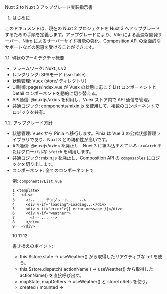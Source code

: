  Nuxt 2 to Nuxt 3 アップグレード実装指示書

  1. はじめに

  このドキュメントは、現在の Nuxt 2 プロジェクトを Nuxt 3 へアップグレードするための手順を定義します。アップグレードにより、Vite による高速な開発サーバー、Nitro
  によるサーバーサイド機能の強化、Composition API の全面的なサポートなどの恩恵を受けることができます。

  1.1. 現状のアーキテクチャ概要

   - フレームワーク: Nuxt.js v2
   - レンダリング: SPAモード (ssr: false)
   - 状態管理: Vuex (store/ ディレクトリ)
   - UI制御: pages/index.vue が Vuex の状態に応じて List コンポーネントと Detail コンポーネントを動的に切り替える。
   - API通信: @nuxtjs/axios を利用し、Vuex ストア内で API 通信を管理。
   - 共通ロジック: components/mixin.js を使用して、複数のコンポーネントでロジックを共有。

  1.2. アップグレード方針

   - 状態管理: Vuex から Pinia へ移行します。Pinia は Vue 3 の公式状態管理ライブラリであり、Nuxt 3 との親和性が高いです。
   - API通信: @nuxtjs/axios を廃止し、Nuxt 3 に組み込まれている `useFetch` またはグローバルな `$fetch` を利用します。
   - 共通ロジック: mixin.js を廃止し、Composition API の `composables` にロジックを切り出します。
   - コンポーネント: 全てのコンポーネントで <script setup> 構文を全面的に採用し、コードの可読性と再利用性を向上させます。
   - ディレクトリ構造: Nuxt 3 の規約に合わせてディレクトリ構造を更新します (static -> public など)。

  2. アップグレード手順

  ステップ 1: 準備

   1. ブランチの作成:
      作業用に新しいブランチを作成します。
   1     git checkout -b feature/nuxt3-upgrade

   2. node/npm のバージョン確認:
      Nuxt 3 は Node.js v16.11.0 以上を推奨しています。必要に応じてバージョンアップしてください。

  ステップ 2: 依存関係の更新

   1. `package.json` の編集:
      依存関係を Nuxt 3 対応のものに更新します。

      削除するパッケージ:
       - nuxt
       - @nuxtjs/axios
       - nuxt-start

      追加/更新するパッケージ:
       - nuxt: ^3.x.x
       - @pinia/nuxt: Pinia を Nuxt で使うためのモジュール
       - eslint-plugin-vue: 最新版
       - @nuxtjs/eslint-config-typescript: Nuxt 3 + TypeScript 用の ESLint 設定

      変更後の `devDependencies` (例):

   1     "devDependencies": {
   2       "@nuxt/devtools": "latest",
   3       "@nuxtjs/eslint-config-typescript": "^12.0.0",
   4       "eslint": "^8.44.0",
   5       "eslint-plugin-vue": "^9.15.1",
   6       "nuxt": "^3.6.5",
   7       "sass": "^1.63.6",
   8       "@pinia/nuxt": "^0.4.11"
   9     }
      ※バージョンは最新のものを確認して設定してください。

   2. 依存関係の再インストール:
      node_modules と package-lock.json を削除し、再インストールします。
   1     rm -rf node_modules package-lock.json
   2     npm install

  ステップ 3: 設定ファイルの移行

   1. `nuxt.config.js` -> `nuxt.config.ts`:
      ファイル名を変更し、内容を Nuxt 3 の defineNuxtConfig を使った形式に書き換えます。

    1     // nuxt.config.ts
    2     export default defineNuxtConfig({
    3       // 開発ツールを有効化
    4       devtools: { enabled: true },
    5
    6       // SPAモードの設定
    7       ssr: false,
    8
    9       // CSS の設定
   10       css: ['@/assets/sass/style.scss'],
   11
   12       // モジュールの設定
   13       modules: [
   14         '@pinia/nuxt',
   15       ],
   16
   17       // アプリケーションの head タグ設定
   18       app: {
   19         head: {
   20           title: 'Weather App',
   21           meta: [
   22             { charset: 'utf-8' },
   23             { name: 'viewport', content: 'width=device-width, initial-scale=1' },
   24             { hid: 'description', name: 'description', content: 'Nuxt.js Weather App' }
   25           ],
   26           link: [
   27             { rel: 'icon', type: 'image/x-icon', href: '/favicon.ico' }
   28           ]
   29         }
   30       },
   31
   32       // APIプロキシや環境変数の設定 (必要に応じて)
   33       runtimeConfig: {
   34         public: {
   35           weatherApiBaseUrl: 'https://weather.tsukumijima.net'
   36         }
   37       }
   38     })

   2. `.eslintrc.js` の更新:
      Nuxt 3 と TypeScript に合わせた設定に更新します。

    1     module.exports = {
    2       root: true,
    3       env: {
    4         browser: true,
    5         node: true
    6       },
    7       extends: [
    8         '@nuxtjs/eslint-config-typescript',
    9         'plugin:vue/vue3-recommended'
   10       ],
   11       rules: {
   12         // 必要に応じてルールを追加
   13       }
   14     }

   3. `jsconfig.json` -> `tsconfig.json`:
      Nuxt 3 は TypeScript を標準サポートしているため、tsconfig.json を作成します。npm run dev を一度実行すると、Nuxt が自動的に .nuxt/tsconfig.json
  を生成します。これをプロジェクトルートにコピーしてカスタマイズのベースとします。

   1     # 開発サーバーを一度起動して tsconfig を生成させる
   2     npm run dev
   3     # (Ctrl+Cで停止)
   4     cp .nuxt/tsconfig.json .

  ステップ 4: ディレクトリとファイルの移行

   1. `static` -> `public`:
      static ディレクトリの名前を public に変更します。
   1     mv static public

   2. `store/` -> `stores/`:
      Vuex の store ディレクトリを Pinia の stores ディレクトリにリネームします。中のファイルは後続のステップで書き換えます。
   1     mv store stores

   3. `plugins/consts.js` -> `utils/consts.ts`:
      単純な定数をエクスポートしているプラグインは、Nuxt 3 の自動インポートが効く utils ディレクトリに移動するのが適しています。
   1     mkdir utils
   2     mv plugins/consts.js utils/consts.ts
      plugins ディレクトリが不要になった場合は削除します。

  ステップ 5: 状態管理の移行 (Vuex to Pinia)

  stores/ ディレクトリ内のファイルを Pinia のストア定義に書き換えます。一つのファイルにまとめるのが一般的です。

  `stores/weather.ts` (旧 `state.js`, `mutations.js`, `actions.js`, `getters.js` を統合):

    1 // stores/weather.ts
    2 import { defineStore } from 'pinia'
    3
    4 // APIレスポンスの型定義 (必要に応じて詳細化)
    5 interface WeatherData {
    6   // ... APIのレスポンスに応じた型を定義
    7 }
    8
    9 export const useWeatherStore = defineStore('weather', {
   10   state: () => ({
   11     // state
   12     city: '130010', // Tokyo
   13     weather: null as WeatherData | null,
   14     error: null as any,
   15     loading: false,
   16     currentView: 'list' // 'list' or 'detail'
   17   }),
   18
   19   getters: {
   20     // getters
   21     getForecastByDate: (state) => (date: string) => {
   22       return state.weather?.forecasts.find(f => f.date === date)
   23     },
   24     // ... 他のゲッター
   25   },
   26
   27   actions: {
   28     // actions
   29     async fetchWeather(cityCode: string) {
   30       this.loading = true
   31       this.error = null
   32       const config = useRuntimeConfig()
   33
   34       try {
   35         const data = await $fetch<WeatherData>(`/api/v1`, {
   36           baseURL: config.public.weatherApiBaseUrl,
   37           params: { city: cityCode }
   38         })
   39         this.weather = data
   40         this.city = cityCode
   41       } catch (e) {
   42         this.error = e
   43         this.weather = null
   44       } finally {
   45         this.loading = false
   46       }
   47     },
   48
   49     setCurrentView(view: 'list' | 'detail') {
   50       this.currentView = view
   51     },
   52
   53     setCity(cityCode: string) {
   54         this.city = cityCode
   55     }
   56   }
   57 })

  ステップ 6: Mixin から Composable への移行

  components/mixin.js のロジックを composables/useWeather.ts のようなファイルに切り出します。

  `composables/useWeather.ts`:

    1 // composables/useWeather.ts
    2 import { useWeatherStore } from '@/stores/weather'
    3 import { storeToRefs } from 'pinia'
    4
    5 export const useWeather = () => {
    6   const store = useWeatherStore()
    7
    8   // state や getters をリアクティブに参照するために storeToRefs を使う
    9   const { weather, city, currentView, error, loading } = storeToRefs(store)
   10
   11   // actions はそのままストアから呼び出せる
   12   const { fetchWeather, setCurrentView, setCity } = store
   13
   14   // Mixin にあったメソッドをここで定義する
   15   const getDay = (date: string) => {
   16     // ...日付処理
   17     const day = new Date(date).getDay()
   18     return ['日', '月', '火', '水', '木', '金', '土'][day]
   19   }
   20
   21   // ... 他のヘルパー関数
   22
   23   return {
   24     // コンポーネントで使う state, getters, actions, ヘルパーを返す
   25     weather,
   26     city,
   27     currentView,
   28     error,
   29     loading,
   30     fetchWeather,
   31     setCurrentView,
   32     setCity,
   33     getDay,
   34   }
   35 }

  ステップ 7: コンポーネントの書き換え

  全ての .vue ファイルを <script setup> を使った構文に書き換えます。

  例: `pages/index.vue`

    1 <template>
    2   <div>
    3     <component :is="activeComponent" />
    4   </div>
    5 </template>
    6
    7 <script setup lang="ts">
    8 import { computed, defineAsyncComponent } from 'vue'
    9 import { useWeather } from '@/composables/useWeather'
   10
   11 // Composable から状態を取得
   12 const { currentView } = useWeather()
   13
   14 // 動的コンポーネントの定義
   15 const ListComponent = defineAsyncComponent(() => import('@/components/List.vue'))
   16 const DetailComponent = defineAsyncComponent(() => import('@/components/Detail.vue'))
   17
   18 // currentView の値に応じて表示するコンポーネントを切り替える
   19 const activeComponent = computed(() => {
   20   return currentView.value === 'detail' ? DetailComponent : ListComponent
   21 })
   22 </script>

  例: `components/List.vue`

    1 <template>
    2   <div>
    3     <!-- ... テンプレート ... -->
    4     <div v-if="loading">Loading...</div>
    5     <div v-if="error">{{ error.message }}</div>
    6     <div v-if="weather">
    7       <!-- ... -->
    8     </div>
    9   </div>
   10 </template>
   11
   12 <script setup lang="ts">
   13 import { useWeather } from '@/composables/useWeather'
   14
   15 // Composable から必要なものを全て取り出す
   16 const { weather, loading, error, fetchWeather, setCity } = useWeather()
   17
   18 // フォームの入力と連携するためのリアクティブな参照
   19 const selectedCity = ref('130010')
   20
   21 const searchWeather = () => {
   22   setCity(selectedCity.value)
   23   fetchWeather(selectedCity.value)
   24 }
   25
   26 // 初期表示時にデータを取得
   27 onMounted(() => {
   28   if (!weather.value) {
   29     fetchWeather(selectedCity.value)
   30   }
   31 })
   32 </script>

  書き換えのポイント:
   - this.$store.state -> useWeather() から取得したリアクティブな ref を使う。
   - this.$store.dispatch('actionName') -> useWeather() から取得した actionName() を直接呼び出す。
   - mapState, mapGetters -> useWeather() と storeToRefs を使う。
   - created / mounted -> <script setup> 内のトップレベル、または onMounted フック内にロジックを記述する。
   - mixin -> useWeather() を各コンポーネントで呼び出す。

  ステップ 8: 動作確認

   1. 開発サーバーの起動:
   1     npm run dev
      ブラウザで http://localhost:3000 を開き、アプリケーションが意図通りに動作するか確認します。
       - 都市の選択
       - 天気情報の表示
       - 詳細画面への遷移

   2. リンターの実行:
      コードが規約に沿っているか確認します。
   1     npm run lint

   3. 本番ビルドの確認:
      ビルドが正常に完了することを確認します。
   1     npm run build

  3. まとめ

  上記の手順により、プロジェクトを Nuxt 3 にアップグレードできます。特に状態管理の移行 (Vuex -> Pinia) と Mixin から Composable
  への移行が中心的な作業となります。各コンポーネントを一つずつ丁寧に書き換えていくことが成功の鍵です。

  アップグレード後は、Nuxt Devtools を活用して、コンポーネントや状態のデバッグを効率的に行うことができます。